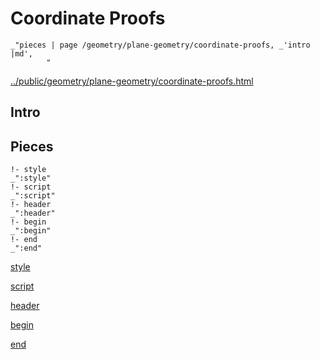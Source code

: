 # Coordinate Proofs

    _"pieces | page /geometry/plane-geometry/coordinate-proofs, _'intro |md',
            "

[../public/geometry/plane-geometry/coordinate-proofs.html](# "save:")


## Intro

## Pieces

    !- style
    _":style"
    !- script
    _":script"
    !- header
    _":header"
    !- begin
    _":begin"
    !- end
    _":end"

[style]() 

[script]()

[header]()

[begin]()

[end]()

